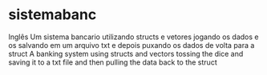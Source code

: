 # sistemabanc
 Inglês Um sistema bancario utilizando structs e vetores jogando os dados e os salvando em um arquivo txt e depois puxando os dados de volta para  a struct  A banking system using structs and vectors tossing the dice and saving it to a txt file and then pulling the data back to the struct
